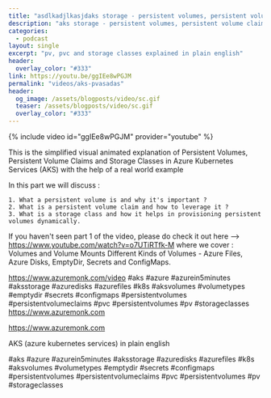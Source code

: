 ```yaml
---
title: "asdlkadjlkasjdaks storage - persistent volumes, persistent volume claims and storage classes explained in plain english in less than 5 minutes"
description: "aks storage - persistent volumes, persistent volume claims and storage classes explained in plain english in less than 5 minutes (azure kubernetes services)"
categories:
  - podcast
layout: single
excerpt: "pv, pvc and storage classes explained in plain english"
header:
  overlay_color: "#333"
link: https://youtu.be/ggIEe8wPGJM 
permalink: "videos/aks-pvasadas"
header:
  og_image: /assets/blogposts/video/sc.gif
  teaser: /assets/blogposts/video/sc.gif
  overlay_color: "#333"
---
```


{% include video id="ggIEe8wPGJM" provider="youtube" %}

This is the simplified visual animated explanation of Persistent Volumes, Persistent Volume Claims and Storage Classes in Azure Kubernetes Services (AKS) with the help of a real world example

In this part we will discuss : 

	1. What a persistent volume is and why it's important ?
	2. What is a persistent volume claim and how to leverage it ? 
	3. What is a storage class and how it helps in provisioning persistent volumes dynamically.
	

If you haven't seen part 1 of the video, please do check it out here --> https://www.youtube.com/watch?v=o7UTiRTfk-M where we cover : Volumes and Volume Mounts Different Kinds of Volumes - Azure Files, Azure Disks, EmptyDir, Secrets and ConfigMaps. 

https://www.azuremonk.com/video #aks #azure #azurein5minutes #aksstorage #azuredisks #azurefiles #k8s #aksvolumes #volumetypes #emptydir #secrets #configmaps #persistentvolumes #persistentvolumeclaims #pvc #persistentvolumes #pv #storageclasses https://www.azuremonk.com




https://www.azuremonk.com

AKS (azure kubernetes services) in plain english 

#aks​ #azure​ #azurein5minutes​ #aksstorage​ #azuredisks​ #azurefiles​ #k8s​ #aksvolumes​ #volumetypes​ #emptydir​ #secrets​ #configmaps​ #persistentvolumes​ #persistentvolumeclaims​  #pvc​ #persistentvolumes​ #pv​ #storageclasses